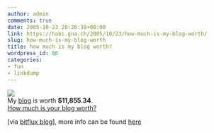 ```yaml
---
author: admin
comments: true
date: 2005-10-23 20:26:38+00:00
link: https://habi.gna.ch/2005/10/23/how-much-is-my-blog-worth/
slug: how-much-is-my-blog-worth
title: how much is my blog worth?
wordpress_id: 86
categories:
- fun
- linkdump
---
```


![](http://static.flickr.com/23/25822676_789bf55448_t.jpg)  
        My [blog](https://habi.gna.ch/blog) is worth **$11,855.34**.  
[How much is your blog worth?](http://www.business-opportunities.biz/projects/how-much-is-your-blog-worth/)






  
[via [bitflux blog](http://blog.bitflux.ch/archive/2005/10/23/my-blog-is-worth.html)], more info can be found [here](http://www.tnl.net/blog/entry/Doing_the_numbers_on_the_AOL-WeblogsInc_deal)  


